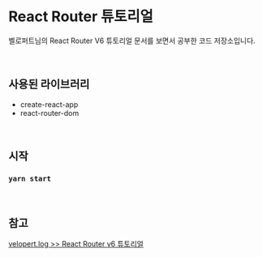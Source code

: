 # React Router 튜토리얼

벨로퍼트님의 React Router V6 튜토리얼 문서를 보면서 공부한 코드 저장소입니다.

<br />

## **사용된 라이브러리**

- create-react-app
- react-router-dom

<br />

## **시작**

### `yarn start`

<br />

## **참고**

[velopert.log >> React Router v6 튜토리얼](https://velog.io/@velopert/react-router-v6-tutorial)
